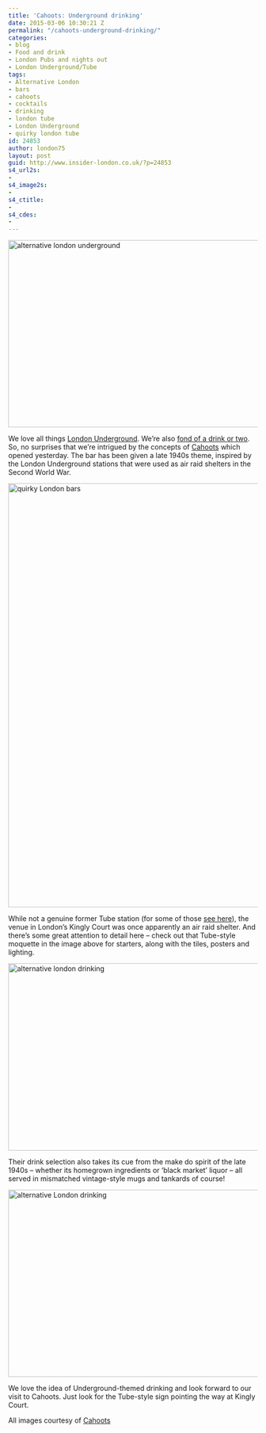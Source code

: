 ```yaml
---
title: 'Cahoots: Underground drinking'
date: 2015-03-06 10:30:21 Z
permalink: "/cahoots-underground-drinking/"
categories:
- blog
- Food and drink
- London Pubs and nights out
- London Underground/Tube
tags:
- Alternative London
- bars
- cahoots
- cocktails
- drinking
- london tube
- London Underground
- quirky london tube
id: 24853
author: london75
layout: post
guid: http://www.insider-london.co.uk/?p=24853
s4_url2s:
- 
s4_image2s:
- 
s4_ctitle:
- 
s4_cdes:
- 
---
```


<img class="aligncenter wp-image-24880 size-full" src="http://www.insider-london.co.uk/wp-content/uploads/2015/03/cahoots-3_mini.jpg" alt="alternative london underground" width="569" height="378" />
  
We love all things <a href="http://www.insider-london.co.uk/london-underground-tube-tours/" target="_blank">London Underground</a>. We&#8217;re also <a href="http://www.insider-london.co.uk/london-pub-tours-drinking-tour/" target="_blank">fond of a drink or two</a>. So, no surprises that we&#8217;re intrigued by the concepts of [Cahoots](http://cahoots-london.com/) which opened yesterday. The bar has been given a late 1940s theme, inspired by the London Underground stations that were used as air raid shelters in the Second World War.

<img class="aligncenter wp-image-24881 size-full" src="http://www.insider-london.co.uk/wp-content/uploads/2015/03/cahoots-2_mini.jpg" alt="quirky London bars" width="569" height="856" />

While not a genuine former Tube station (for some of those <a href="http://www.insider-london.co.uk/2015/02/27/londons-lost-railway-tube-stations/" target="_blank">see here</a>), the venue in London&#8217;s Kingly Court was once apparently an air raid shelter. And there&#8217;s some great attention to detail here &#8211; check out that Tube-style moquette in the image above for starters, along with the tiles, posters and lighting.

<img class="aligncenter wp-image-24883 size-full" src="http://www.insider-london.co.uk/wp-content/uploads/2015/03/Cahoots-4_mini.jpg" alt="alternative london drinking" width="569" height="378" />

Their drink selection also takes its cue from the make do spirit of the late 1940s &#8211; whether its homegrown ingredients or &#8216;black market&#8217; liquor &#8211; all served in mismatched vintage-style mugs and tankards of course!

<img class="aligncenter wp-image-24882 size-full" src="http://www.insider-london.co.uk/wp-content/uploads/2015/03/Give-peas-a-chance-_mini.jpg" alt="alternative London drinking" width="569" height="378" />

We love the idea of Underground-themed drinking and look forward to our visit to Cahoots. Just look for the Tube-style sign pointing the way at Kingly Court.

All images courtesy of [Cahoots](http://cahoots-london.com/)